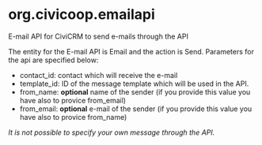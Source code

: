 # org.civicoop.emailapi
E-mail API for CiviCRM to send e-mails through the API

The entity for the E-mail API is Email and the action is Send.
Parameters for the api are specified below:
- contact_id: contact which will receive the e-mail
- template_id: ID of the message template which will be used in the API.
- from_name: **optional** name of the sender (if you provide this value you have also to provice from_email) 
- from_email: **optional** e-mail of the sender (if you provide this value you have also to provice from_name)

*It is not possible to specify your own message through the API.*

    
